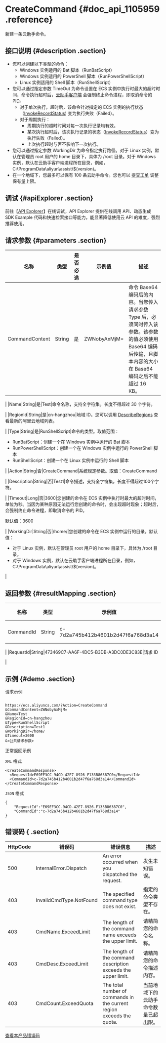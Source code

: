 # CreateCommand {#doc_api_1105959 .reference}

新建一条云助手命令。

## 接口说明 {#description .section}

-   您可以创建以下类型的命令：
    -   Windows 实例适用的 Bat 脚本（RunBatScript）
    -   Windows 实例适用的 PowerShell 脚本（RunPowerShellScript）
    -   Linux 实例适用的 Shell 脚本（RunShellScript）
-   您可以通过指定参数 TimeOut 为命令设置在 ECS 实例中执行时最大的超时时间，命令执行超时后，[云助手客户端](~~64921~~) 会强制终止命令进程，即取消命令的 PID。
    -   对于单次执行，超时后，该命令针对指定的 ECS 实例的执行状态（[InvokeRecordStatus](~~64845~~)\) 变为执行失败（Failed）。
    -   对于周期执行：
        -   周期执行的超时时间对每一次执行记录均有效。
        -   某次执行超时后，该次执行记录的状态（[InvokeRecordStatus](~~64845~~)）变为执行失败（Failed）。
        -   上次执行超时与否不影响下一次执行。
-   您可以通过指定参数 WorkingDir 为命令指定执行路径。对于 Linux 实例，默认在管理员 root 用户的 home 目录下，具体为 /root 目录。对于 Windows 实例，默认在云助手客户端进程所在目录，例如，C:\\ProgramData\\aliyun\\assist\\$\(version\)。
-   在一个地域下，您最多可以保有 100 条云助手命令。您也可以 [提交工单](https://workorder-intl.console.aliyun.com/#/ticket/createIndex) 调整保有量上限。

## 调试 {#apiExplorer .section}

前往【[API Explorer](https://api.aliyun.com/#product=Ecs&api=CreateCommand)】在线调试，API Explorer 提供在线调用 API、动态生成 SDK Example 代码和快速检索接口等能力，能显著降低使用云 API 的难度，强烈推荐使用。

## 请求参数 {#parameters .section}

|名称|类型|是否必选|示例值|描述|
|--|--|----|---|--|
|CommandContent|String|是|ZWNobyAxMjM=|命令 Base64 编码后的内容。当您传入请求参数 Type 后，必须同时传入该参数。该参数的值必须使用 Base64 编码后传输，且脚本内容的大小在 Base64 编码之后不能超过 16 KB。

 |
|Name|String|是|Test|命令名称，支持全字符集。长度不得超过 30 个字符。

 |
|RegionId|String|是|cn-hangzhou|地域 ID。您可以调用 [DescribeRegions](~~25609~~) 查看最新的阿里云地域列表。

 |
|Type|String|是|RunShellScript|命令的类型。取值范围：

 -   RunBatScript：创建一个在 Windows 实例中运行的 Bat 脚本
-   RunPowerShellScript：创建一个在 Windows 实例中运行的 PowerShell 脚本
-   RunShellScript：创建一个在 Linux 实例中运行的 Shell 脚本

 |
|Action|String|否|CreateCommand|系统规定参数。取值：CreateCommand

 |
|Description|String|否|Test1|命令描述，支持全字符集。长度不得超过100个字符。

 |
|Timeout|Long|否|3600|您创建的命令在 ECS 实例中执行时最大的超时时间，单位为秒。当因为某种原因无法运行您创建的命令时，会出现超时现象；超时后，会强制终止命令进程，即取消命令的 PID。

 默认值：3600

 |
|WorkingDir|String|否|/home/|您创建的命令在 ECS 实例中运行的目录。默认值：

 -   对于 Linux 实例，默认在管理员 root 用户的 home 目录下，具体为 /root 目录。
-   对于 Windows 实例，默认在云助手客户端进程所在目录，例如，C:\\ProgramData\\aliyun\\assist\\$\(version\)。

 |

## 返回参数 {#resultMapping .section}

|名称|类型|示例值|描述|
|--|--|---|--|
|CommandId|String|c-7d2a745b412b4601b2d47f6a768d3a14|命令 ID

 |
|RequestId|String|473469C7-AA6F-4DC5-B3DB-A3DC0DE3C83E|请求 ID

 |

## 示例 {#demo .section}

请求示例

``` {#request_demo}

https://ecs.aliyuncs.com/?Action=CreateCommand
&CommandContent=ZWNobyAxMjM=
&Name=Test
&RegionId=cn-hangzhou
&Type=RunShellScript
&Description=Test1
&WorkingDir=/home/
&Timeout=3600
&<公共请求参数>

```

正常返回示例

`XML` 格式

``` {#xml_return_success_demo}
<CreateCommandResponse>
  <RequestId>E69EF3CC-94CD-42E7-8926-F133B86387C0</RequestId>
  <CommandId>c-7d2a745b412b4601b2d47f6a768d3a14</CommandId>
</CreateCommandResponse>

```

`JSON` 格式

``` {#json_return_success_demo}
{
	"RequestId":"E69EF3CC-94CD-42E7-8926-F133B86387C0",
	"CommandId":"c-7d2a745b412b4601b2d47f6a768d3a14"
}
```

## 错误码 { .section}

|HttpCode|错误码|错误信息|描述|
|--------|---|----|--|
|500|InternalError.Dispatch|An error occurred when you dispatched the request.|发生未知错误。|
|403|InvalidCmdType.NotFound|The specified command type does not exist.|指定的命令类型不存在。|
|403|CmdName.ExceedLimit|The length of the command name exceeds the upper limit.|请精简您的命令名称。|
|403|CmdDesc.ExceedLimit|The length of the command description exceeds the upper limit.|请精简您的命令描述内容。|
|403|CmdCount.ExceedQuota|The total number of commands in the current region exceeds the quota.|当前地域下的云助手命令数量已超出限。|

[查看本产品错误码](https://error-center.aliyun.com/status/product/Ecs)

